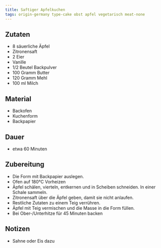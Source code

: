 ```yaml
---
title: Saftiger Apfelkuchen
tags: origin-germany type-cake obst apfel vegetarisch meat-none
---
```

## Zutaten
* 8 säuerliche Äpfel
* Zitronensaft
* 2 Eier
* Vanille
* 1/2 Beutel Backpulver
* 100 Gramm Butter
* 120 Gramm Mehl
* 100 ml Milch

## Material 
* Backofen
* Kuchenform
* Backpapier

## Dauer
* etwa 60 Minuten

## Zubereitung
* Die Form mit Backpapier auslegen.
* Ofen auf 180°C Vorheizen
* Äpfel schälen, vierteln, entkernen und in Scheiben schneiden. In einer Schale sammeln.
* Zitronensaft über die Äpfel geben, damit sie nicht anlaufen.
* Restliche Zutaten zu einem Teig verrühren.
* Äpfel mit Teig vermischen und die Masse in die Form füllen.
* Bei Ober-/Unterhitze für 45 Minuten backen

## Notizen
* Sahne oder Eis dazu